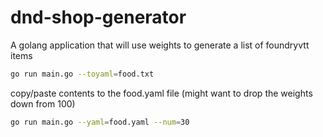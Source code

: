 # dnd-shop-generator
A golang application that will use weights to generate a list of foundryvtt items

```bash
go run main.go --toyaml=food.txt
```

copy/paste contents to the food.yaml file (might want to drop the weights down from 100)

```bash
go run main.go --yaml=food.yaml --num=30
```
